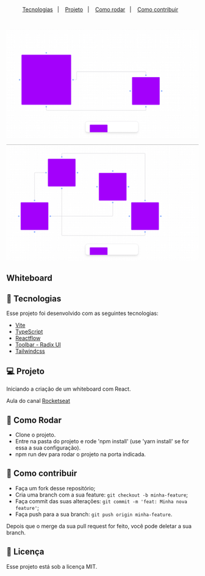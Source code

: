 <p align="center">
  <a href="#-tecnologias">Tecnologias</a>&nbsp;&nbsp;&nbsp;|&nbsp;&nbsp;&nbsp;
  <a href="#-projeto">Projeto</a>&nbsp;&nbsp;&nbsp;|&nbsp;&nbsp;&nbsp;
  <a href="#-como-rodar">Como rodar</a>&nbsp;&nbsp;&nbsp;|&nbsp;&nbsp;&nbsp;
  <a href="#-como-contribuir">Como contribuir</a>&nbsp;&nbsp;&nbsp;
  </p>

<br>

<p align="center">
  <img alt="" src=".github/image.png">
</p>

<p align="center">
  <img alt="" src=".github/image2.png">
</p>

## Whiteboard

## 🚀 Tecnologias

Esse projeto foi desenvolvido com as seguintes tecnologias:

- [Vite](https://vitejs.dev/guide/)
- [TypeScript](https://www.typescriptlang.org/docs/)
- [Reactflow](https://reactflow.dev/)
- [Toolbar - Radix UI](https://www.radix-ui.com/docs/primitives/components/toolbar)
- [Tailwindcss](https://tailwindcss.com/)

## 💻 Projeto

Iniciando a criação de um whiteboard com React.

Aula do canal [Rocketseat](https://www.youtube.com/watch?v=J3vbTM21uDs)

## 🚀 Como Rodar

- Clone o projeto.
- Entre na pasta do projeto e rode 'npm install' (use 'yarn install' se for essa a sua configuração).
- npm run dev para rodar o projeto na porta indicada.


## 🤔 Como contribuir

- Faça um fork desse repositório;
- Cria uma branch com a sua feature: `git checkout -b minha-feature`;
- Faça commit das suas alterações: `git commit -m 'feat: Minha nova feature'`;
- Faça push para a sua branch: `git push origin minha-feature`.

Depois que o merge da sua pull request for feito, você pode deletar a sua branch.

## 📝 Licença

Esse projeto está sob a licença MIT.